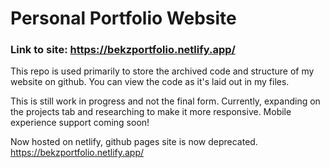 # Personal Portfolio Website
### Link to site: https://bekzportfolio.netlify.app/

This repo is used primarily to store the archived code and structure of my website on github.
You can view the code as it's laid out in my files.

This is still work in progress and not the final form.
Currently, expanding on the projects tab and researching to make it more responsive.
Mobile experience support coming soon!

Now hosted on netlify, github pages site is now deprecated.
https://bekzportfolio.netlify.app/
